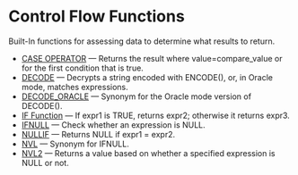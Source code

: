 # Control Flow Functions

Built-In functions for assessing data to determine what results to return.

- [CASE OPERATOR](/built-in-functions/control-flow-functions/case-operator/) — Returns the result where value=compare_value or for the first condition that is true.
- [DECODE](/built-in-functions/secondary-functions/encryption-hashing-and-compression-functions/decode/) — Decrypts a string encoded with ENCODE(), or, in Oracle mode, matches expressions.
- [DECODE_ORACLE](/built-in-functions/control-flow-functions/decode_oracle/) — Synonym for the Oracle mode version of DECODE().
- [IF Function](/built-in-functions/control-flow-functions/if-function/) — If expr1 is TRUE, returns expr2; otherwise it returns expr3.
- [IFNULL](/built-in-functions/control-flow-functions/ifnull/) — Check whether an expression is NULL.
- [NULLIF](/built-in-functions/control-flow-functions/nullif/) — Returns NULL if expr1 = expr2.
- [NVL](/built-in-functions/control-flow-functions/nvl/) — Synonym for IFNULL.
- [NVL2](/built-in-functions/control-flow-functions/nvl2/) — Returns a value based on whether a specified expression is NULL or not.